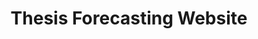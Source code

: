 ---
title: Thesis Forecasting Website
emoji: ⚙
colorFrom: purple
colorTo: pink
sdk: docker
pinned: false
---